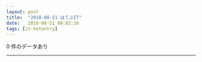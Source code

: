 ```yaml
---
layout: post
title:  "2018-08-21 はてぶIT"
date:   2018-08-21 08:02:16
tags: [it-hotentry]
---
```

0 件のデータあり

<hr>
